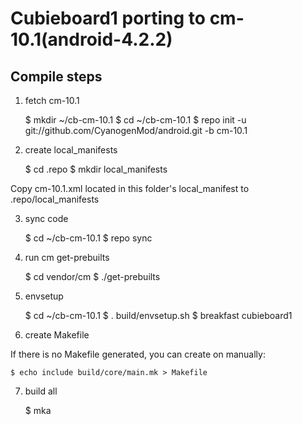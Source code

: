 Cubieboard1 porting to cm-10.1(android-4.2.2)
=============================================

Compile steps
-------------

1) fetch cm-10.1

    $ mkdir ~/cb-cm-10.1
    $ cd ~/cb-cm-10.1
    $ repo init -u git://github.com/CyanogenMod/android.git -b cm-10.1

2) create local_manifests

    $ cd .repo
    $ mkdir local_manifests

Copy cm-10.1.xml located in this folder's local_manifest to .repo/local_manifests

3) sync code

    $ cd ~/cb-cm-10.1
    $ repo sync

4) run cm get-prebuilts

    $ cd vendor/cm
    $ ./get-prebuilts

5) envsetup

    $ cd ~/cb-cm-10.1
    $ . build/envsetup.sh
    $ breakfast cubieboard1

6) create Makefile

If there is no Makefile generated, you can create on manually:

    $ echo include build/core/main.mk > Makefile

7) build all

    $ mka

